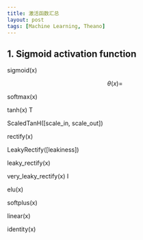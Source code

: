 ```yaml
---
title: 激活函数汇总
layout: post
tags: [Machine Learning, Theano]
---
```


## 1. Sigmoid activation function

sigmoid(x)  

$$\theta(x)=$$

softmax(x)  

tanh(x) T

ScaledTanH([scale_in, scale_out])   

rectify(x)  

LeakyRectify([leakiness])   

leaky_rectify(x)    

very_leaky_rectify(x)   I

elu(x)  

softplus(x) 

linear(x)   

identity(x) 
